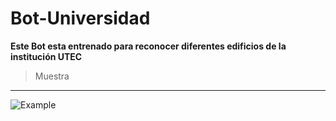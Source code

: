 # Bot-Universidad
**Este Bot esta entrenado para reconocer diferentes edificios de la institución UTEC**
 
>Muestra
***
![Example](https://github.com/MariaDelCarmenHernandezDiaz/Bot-Universidad/blob/master/Evidence.jpg "Edificio J")

